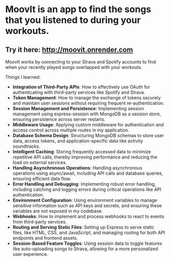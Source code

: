 # MoovIt is an app to find the songs that you listened to during your workouts.
## Try it here: http://moovit.onrender.com

MoovIt works by oonnecting to your Strava and Spotify accounts to find when your recently played songs overlapped with your workouts.

Things I learned: 
- **Integration of Third-Party APIs**: How to effectively use OAuth for authenticating with third-party services like Spotify and Strava.
- **Token Management**: How to manage the exchange of tokens securely and maintain user sessions without requiring frequent re-authentication.
- **Session Management and Persistence**: Implementing session management using express-session with MongoDB as a session store, ensuring persistence across server restarts.
- **Middleware Usage**: Applying custom middleware for authentication and access control across multiple routes in my application.
- **Database Schema Design**: Structuring MongoDB schemas to store user data, access tokens, and application-specific data like activity soundtracks.
- **Intelligent Caching**: Storing frequently accessed data to minimize repetitive API calls, thereby improving performance and reducing the load on external services.
- **Handling Asynchronous Operations**: Handling asynchronous operations using async/await, including API calls and database queries, ensuring efficient data flow.
- **Error Handling and Debugging**: Implementing robust error handling, including catching and logging errors during critical operations like API authentication.
- **Environment Configuration**: Using environment variables to manage sensitive information such as API keys and secrets, and ensuring these variables are not exposed in my codebase.
- **Webhooks**: How to implement and process webhooks to react to events from third-party services.
- **Routing and Serving Static Files**: Setting up Express to serve static files, like HTML, CSS, and JavaScript, and managing routing for both API endpoints and frontend assets.
- **Session-Based Feature Toggles**: Using session data to toggle features like auto-uploading songs to Strava, allowing for a more personalized user experience.


